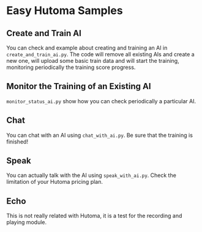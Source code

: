 # Easy Hutoma Samples

## Create and Train AI

You can check and example about creating and training an AI in `create_and_train_ai.py`. The code will remove all existing AIs and create a new one, will upload some basic train data and will start the training, monitoring periodically the training score progress.

## Monitor the Training of an Existing AI

`monitor_status_ai.py` show how you can check periodically a particular AI.

## Chat

You can chat with an AI using `chat_with_ai.py`. Be sure that the training is finished!

## Speak

You can actually talk with the AI using `speak_with_ai.py`. Check the limitation of your Hutoma pricing plan.

## Echo

This is not really related with Hutoma, it is a test for the recording and playing module.